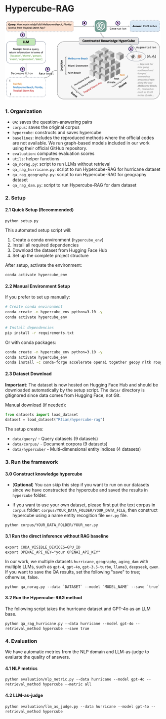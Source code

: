 # Hypercube-RAG
<div align="left">
<img src="https://github.com/JimengShi/Hypercube-RAG/blob/main/figures/hypercube_rag.jpg" alt="hypercuberag" width="1000"/> 
</div>

### 1. Organization

- `QA`: saves the question-answering pairs
- `corpus`: saves the original corpus
- `hypercube`: constructs and saves hypercube
- `baselines`: includes the reproduced methods where the official codes are not available. We run graph-based models included in our work using their official GitHub repository. 
- `evaluation`: computes evaluation scores
- `utils`: helper functions
- `qa_norag.py`: script to run LLMs without retrieval
- `qa_rag_hurricane.py`: script to run Hypercube-RAG for hurricane dataset
- `qa_rag_geography.py`: script to run Hypercube-RAG for geography dataset
- `qa_rag_dam.py`: script to run Hypercube-RAG for dam dataset



### 2. Setup

#### 2.1 Quick Setup (Recommended)
```bash
python setup.py
```

This automated setup script will:
1. Create a conda environment (`hypercube_env`)
2. Install all required dependencies
3. Download the dataset from Hugging Face Hub
4. Set up the complete project structure

After setup, activate the environment:
```bash
conda activate hypercube_env
```

#### 2.2 Manual Environment Setup
If you prefer to set up manually:

```bash
# Create conda environment
conda create -n hypercube_env python=3.10 -y
conda activate hypercube_env

# Install dependencies
pip install -r requirements.txt
```

Or with conda packages:
```bash
conda create -n hypercube_env python=3.10 -y
conda activate hypercube_env
conda install -c conda-forge accelerate openai together geopy nltk rouge_score sentence-transformers spacy
```

#### 2.3 Dataset Download
**Important**: The dataset is now hosted on Hugging Face Hub and should be downloaded automatically by the setup script. The `data/` directory is gitignored since data comes from Hugging Face, not Git.

Manual download (if needed):
```python
from datasets import load_dataset
dataset = load_dataset("Rtian/hypercube-rag")
```

The setup creates:
- `data/query/` - Query datasets (9 datasets)
- `data/corpus/` - Document corpora (9 datasets) 
- `data/hypercube/` - Multi-dimensional entity indices (4 datasets)

### 3. Run the framework
#### 3.0 Construct knowledge hypercube 

- (**Optional**) You can skip this step if you want to run on our datasets since we have constructed the hypercube and saved the results in `hypercube` folder.

- If you want to use your own dataset, please first put the text corpus in `corpus` folder: `corpus/YOUR_DATA_FOLDER/YOUR_DATA_FILE`, then construct hypercube using a name entity recogition file `ner.py` file.

```
python corpus/YOUR_DATA_FOLDER/YOUR_ner.py
```


#### 3.1 Run the direct inference without RAG baseline
```
export CUDA_VISIBLE_DEVICES=GPU_ID
export OPENAI_API_KEY="your OPENAI_API_KEY"
```
In our work, we multiple datasets `hurricane`, `geography`, `aging_dam` with multiple LLMs, such as `gpt-4`, `gpt-4o`, `gpt-3.5-turbo`, `llama3`, `deepseek`, `qwen`. If you want to save the QA results, set the following "save" to true; otherwise, false.
```
python qa_norag.py --data `DATASET` --model `MODEL_NAME` --save `true`
```


#### 3.2 Run the Hypercube-RAG method
The following script takes the hurricane dataset and GPT-4o as an LLM base.

```
python qa_rag_hurricane.py --data hurricane --model gpt-4o --retrieval_method hypercube --save true
```



### 4. Evaluation
We have automatic metrics from the NLP domain and LLM-as-judge to evaluate the quality of answers.

#### 4.1 NLP metrics
```
python evaluation/nlp_metric.py --data hurricane --model gpt-4o --retrieval_method hypercube --metric all
```



#### 4.2 LLM-as-judge

```
python evaluation/llm_as_judge.py --data hurricane --model gpt-4o --retrieval_method hypercube
```


